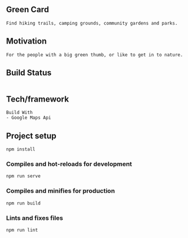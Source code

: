 ## Green Card 
```
Find hiking trails, camping grounds, community gardens and parks. 
```
## Motivation
```
For the people with a big green thumb, or like to get in to nature. 
```
## Build Status
```

```

## Tech/framework
```
Build With 
- Google Maps Api 
```

## Project setup
```
npm install
```

### Compiles and hot-reloads for development
```
npm run serve
```

### Compiles and minifies for production
```
npm run build
```

### Lints and fixes files
```
npm run lint
```


